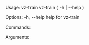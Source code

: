Usage:
    vz-train
    vz-train ( -h | --help )

Options:
    -h, --help              help for vz-train

Commands:

Arguments:
